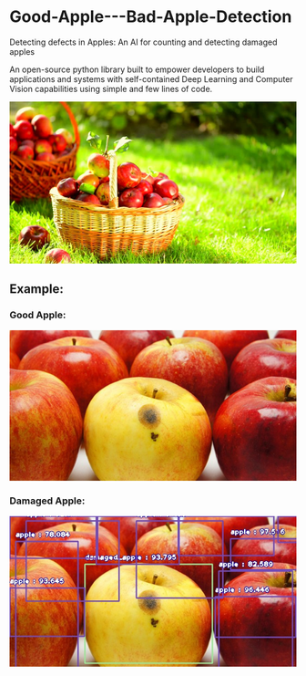 # Good-Apple---Bad-Apple-Detection

 Detecting defects in Apples: An AI for counting and detecting damaged apples


An open-source python library built to empower developers to build applications and systems with self-contained Deep Learning and Computer Vision capabilities using simple and few lines of code.

![Image](https://github.com/DrArindamGhosh/Good-Apple---Bad-Apple-Detection/blob/a38882911769a0458ca69444bf252dac198041df/MainImage.jpeg)


## Example: 
### Good Apple: 

![Image](https://github.com/DrArindamGhosh/Good-Apple---Bad-Apple-Detection/blob/059c1f0f163e8994715105065ade6471eb68e171/test_apple_image.jpeg)



### Damaged Apple:

![Image](https://github.com/DrArindamGhosh/Good-Apple---Bad-Apple-Detection/blob/059c1f0f163e8994715105065ade6471eb68e171/new-test_apple_image.jpeg)



